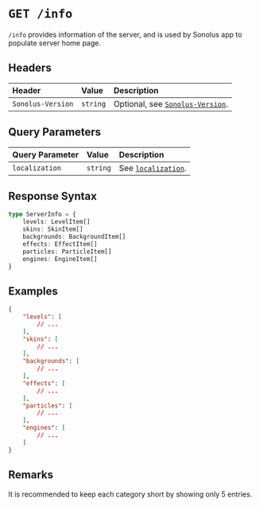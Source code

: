 # `GET /info`

`/info` provides information of the server, and is used by Sonolus app to populate server home page.

## Headers

| Header            | Value    | Description                                                    |
| :---------------- | :------- | :------------------------------------------------------------- |
| `Sonolus-Version` | `string` | Optional, see [`Sonolus-Version`](../headers/sonolus-version). |

## Query Parameters

| Query Parameter | Value    | Description                                             |
| :-------------- | :------- | :------------------------------------------------------ |
| `localization`  | `string` | See [`localization`](../query-parameters/localization). |

## Response Syntax

```ts
type ServerInfo = {
    levels: LevelItem[]
    skins: SkinItem[]
    backgrounds: BackgroundItem[]
    effects: EffectItem[]
    particles: ParticleItem[]
    engines: EngineItem[]
}
```

## Examples

```json
{
    "levels": [
        // ...
    ],
    "skins": [
        // ...
    ],
    "backgrounds": [
        // ...
    ],
    "effects": [
        // ...
    ],
    "particles": [
        // ...
    ],
    "engines": [
        // ...
    ]
}
```

## Remarks

It is recommended to keep each category short by showing only 5 entries.
